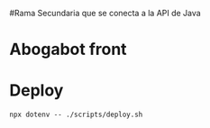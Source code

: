 #Rama Secundaria
que se conecta a la API de Java

# Abogabot front

# Deploy

    npx dotenv -- ./scripts/deploy.sh
